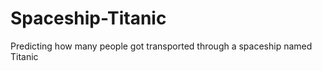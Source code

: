 # Spaceship-Titanic

Predicting  how many  people got transported through a spaceship named Titanic
